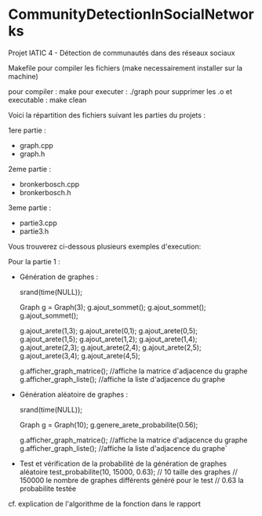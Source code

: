 # CommunityDetectionInSocialNetworks
Projet IATIC 4 - Détection de communautés dans des réseaux sociaux

Makefile pour compiler les fichiers (make necessairement installer sur la machine)

pour compiler : make
pour executer : ./graph
pour supprimer les .o et executable : make clean

Voici la répartition des fichiers suivant les parties du projets :

1ere partie :
 - graph.cpp
 - graph.h

2eme partie :
 - bronkerbosch.cpp
 - bronkerbosch.h

3eme partie :
 - partie3.cpp
 - partie3.h

Vous trouverez ci-dessous plusieurs exemples d'execution:

Pour la partie 1 : 

- Génération de graphes :

    srand(time(NULL));

    Graph g = Graph(3);
    g.ajout_sommet();
    g.ajout_sommet();
    g.ajout_sommet();


    g.ajout_arete(1,3);
    g.ajout_arete(0,1); 
    g.ajout_arete(0,5);
    g.ajout_arete(1,5);
    g.ajout_arete(1,2);
    g.ajout_arete(1,4);
    g.ajout_arete(2,3);
    g.ajout_arete(2,4);
    g.ajout_arete(2,5);
    g.ajout_arete(3,4);
    g.ajout_arete(4,5);

    g.afficher_graph_matrice(); //affiche la matrice d'adjacence du graphe
    g.afficher_graph_liste(); //affiche la liste d'adjacence du graphe


- Génération aléatoire de graphes :

    srand(time(NULL));

    Graph g = Graph(10);
    g.genere_arete_probabilite(0.56);
 
    g.afficher_graph_matrice(); //affiche la matrice d'adjacence du graphe
    g.afficher_graph_liste(); //affiche la liste d'adjacence du graphe`

- Test et vérification de la probabilité de la génération de graphes aléatoire
    test_probabilite(10, 15000, 0.63);
    // 10 taille des graphes
    // 150000 le nombre de graphes différents généré pour le test
    // 0.63 la probabilite testée

cf. explication de l'algorithme de la fonction dans le rapport

